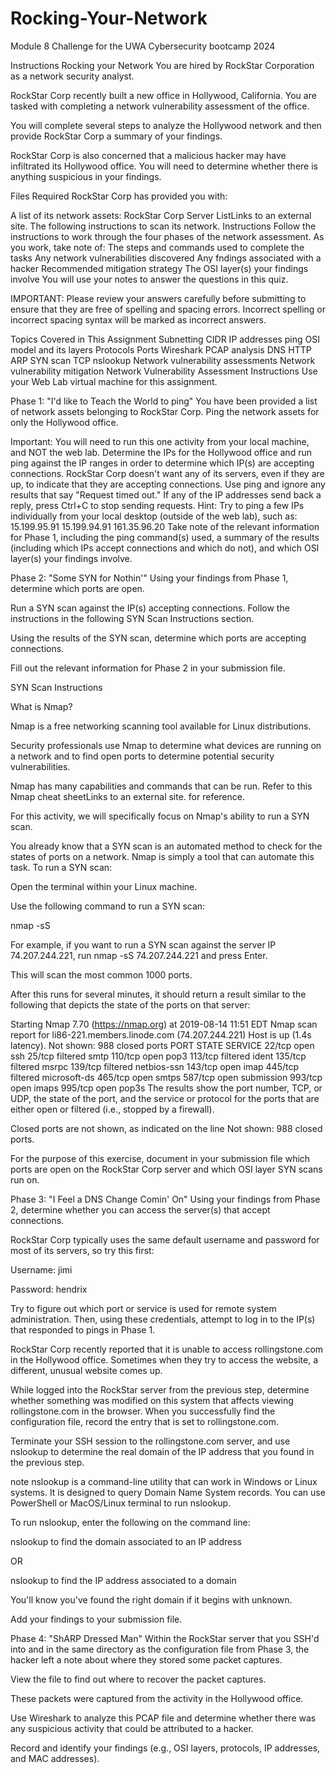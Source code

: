 # Rocking-Your-Network
Module 8 Challenge for the UWA Cybersecurity bootcamp 2024

Instructions
Rocking your Network
You are hired by RockStar Corporation as a network security analyst.

RockStar Corp recently built a new office in Hollywood, California. You are tasked with completing a network vulnerability assessment of the office.

You will complete several steps to analyze the Hollywood network and then provide RockStar Corp a summary of your findings.

RockStar Corp is also concerned that a malicious hacker may have infiltrated its Hollywood office. You will need to determine whether there is anything suspicious in your findings.

Files Required
RockStar Corp has provided you with:

A list of its network assets: RockStar Corp Server ListLinks to an external site.
The following instructions to scan its network.
Instructions
Follow the instructions to work through the four phases of the network assessment. As you work, take note of:
The steps and commands used to complete the tasks
Any network vulnerabilities discovered
Any fndings associated with a hacker
Recommended mitigation strategy
The OSI layer(s) your findings involve
You will use your notes to answer the questions in this quiz.

IMPORTANT: Please review your answers carefully before submitting to ensure that they are free of spelling and spacing errors. Incorrect spelling or incorrect spacing syntax will be marked as incorrect answers.

Topics Covered in This Assignment
Subnetting
CIDR
IP addresses
ping
OSI model and its layers
Protocols
Ports
Wireshark
PCAP analysis
DNS
HTTP
ARP
SYN scan
TCP
nslookup
Network vulnerability assessments
Network vulnerability mitigation
Network Vulnerability Assessment Instructions
Use your Web Lab virtual machine for this assignment.

Phase 1: "I'd like to Teach the World to ping"
You have been provided a list of network assets belonging to RockStar Corp. Ping the network assets for only the Hollywood office.

Important: You will need to run this one activity from your local machine, and NOT the web lab.
Determine the IPs for the Hollywood office and run ping against the IP ranges in order to determine which IP(s) are accepting connections.
RockStar Corp doesn't want any of its servers, even if they are up, to indicate that they are accepting connections.
Use ping <IP Address> and ignore any results that say "Request timed out."
If any of the IP addresses send back a reply, press Ctrl+C to stop sending requests.
Hint: Try to ping a few IPs individually from your local desktop (outside of the web lab), such as:
15.199.95.91
15.199.94.91
161.35.96.20
Take note of the relevant information for Phase 1, including the ping command(s) used, a summary of the results (including which IPs accept connections and which do not), and which OSI layer(s) your findings involve.

Phase 2: "Some SYN for Nothin'"
Using your findings from Phase 1, determine which ports are open.

Run a SYN scan against the IP(s) accepting connections. Follow the instructions in the following SYN Scan Instructions section.

Using the results of the SYN scan, determine which ports are accepting connections.

Fill out the relevant information for Phase 2 in your submission file.

SYN Scan Instructions

What is Nmap?

Nmap is a free networking scanning tool available for Linux distributions.

Security professionals use Nmap to determine what devices are running on a network and to find open ports to determine potential security vulnerabilities.

Nmap has many capabilities and commands that can be run. Refer to this Nmap cheat sheetLinks to an external site. for reference.

For this activity, we will specifically focus on Nmap's ability to run a SYN scan.

You already know that a SYN scan is an automated method to check for the states of ports on a network. Nmap is simply a tool that can automate this task.
To run a SYN scan:

Open the terminal within your Linux machine.

Use the following command to run a SYN scan:

nmap -sS <IP Address>

For example, if you want to run a SYN scan against the server IP 74.207.244.221, run nmap -sS 74.207.244.221 and press Enter.

This will scan the most common 1000 ports.

After this runs for several minutes, it should return a result similar to the following that depicts the state of the ports on that server:

Starting Nmap 7.70 (https://nmap.org) at 2019-08-14 11:51 EDT
Nmap scan report for li86-221.members.linode.com (74.207.244.221)
Host is up (1.4s latency).
Not shown: 988 closed ports
PORT    STATE    SERVICE
22/tcp  open     ssh
25/tcp  filtered smtp
110/tcp open     pop3
113/tcp filtered ident
135/tcp filtered msrpc
139/tcp filtered netbios-ssn
143/tcp open     imap
445/tcp filtered microsoft-ds
465/tcp open     smtps
587/tcp open     submission
993/tcp open     imaps
995/tcp open     pop3s
The results show the port number, TCP, or UDP, the state of the port, and the service or protocol for the ports that are either open or filtered (i.e., stopped by a firewall).

Closed ports are not shown, as indicated on the line Not shown: 988 closed ports.

For the purpose of this exercise, document in your submission file which ports are open on the RockStar Corp server and which OSI layer SYN scans run on.

Phase 3: "I Feel a DNS Change Comin' On"
Using your findings from Phase 2, determine whether you can access the server(s) that accept connections.

RockStar Corp typically uses the same default username and password for most of its servers, so try this first:

Username: jimi

Password: hendrix

Try to figure out which port or service is used for remote system administration. Then, using these credentials, attempt to log in to the IP(s) that responded to pings in Phase 1.

RockStar Corp recently reported that it is unable to access rollingstone.com in the Hollywood office. Sometimes when they try to access the website, a different, unusual website comes up.

While logged into the RockStar server from the previous step, determine whether something was modified on this system that affects viewing rollingstone.com in the browser. When you successfully find the configuration file, record the entry that is set to rollingstone.com.

Terminate your SSH session to the rollingstone.com server, and use nslookup to determine the real domain of the IP address that you found in the previous step.

note
nslookup is a command-line utility that can work in Windows or Linux systems. It is designed to query Domain Name System records. You can use PowerShell or MacOS/Linux terminal to run nslookup.

To run nslookup, enter the following on the command line:

nslookup <IP Address> to find the domain associated to an IP address

OR

nslookup <domain name> to find the IP address associated to a domain

You'll know you've found the right domain if it begins with unknown.

Add your findings to your submission file.

Phase 4: "ShARP Dressed Man"
Within the RockStar server that you SSH'd into and in the same directory as the configuration file from Phase 3, the hacker left a note about where they stored some packet captures.

View the file to find out where to recover the packet captures.

These packets were captured from the activity in the Hollywood office.

Use Wireshark to analyze this PCAP file and determine whether there was any suspicious activity that could be attributed to a hacker.

Record and identify your findings (e.g., OSI layers, protocols, IP addresses, and MAC addresses).
